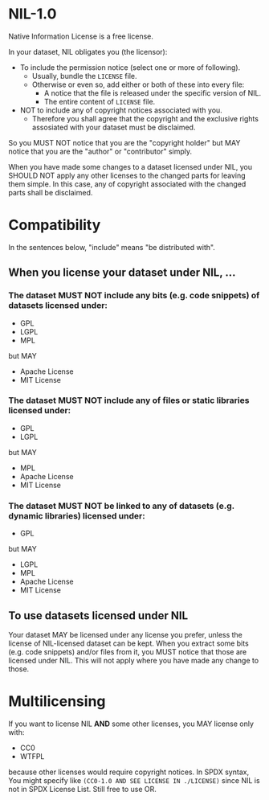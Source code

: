 # NIL-1.0

Native Information License is a free license.

In your dataset, NIL obligates you (the licensor):

- To include the permission notice (select one or more of following).
  - Usually, bundle the `LICENSE` file.
  - Otherwise or even so, add either or both of these into every file:
    - A notice that the file is released under the specific version of NIL.
    - The entire content of `LICENSE` file.
- NOT to include any of copyright notices associated with you.
  - Therefore you shall agree that the copyright and the exclusive rights assosiated with your dataset must be disclaimed.

So you MUST NOT notice that you are the "copyright holder" but MAY notice that you are the "author" or "contributor" simply.

When you have made some changes to a dataset licensed under NIL, you SHOULD NOT apply any other licenses to the changed parts for leaving them simple. In this case, any of copyright associated with the changed parts shall be disclaimed.

# Compatibility

In the sentences below, "include" means "be distributed with".

## When you license your dataset under NIL, ...

### The dataset MUST NOT include any bits (e.g. code snippets) of datasets licensed under:

- GPL
- LGPL
- MPL

but MAY

- Apache License
- MIT License

### The dataset MUST NOT include any of files or static libraries licensed under:

- GPL
- LGPL

but MAY

- MPL
- Apache License
- MIT License

### The dataset MUST NOT be linked to any of datasets (e.g. dynamic libraries) licensed under:

- GPL

but MAY

- LGPL
- MPL
- Apache License
- MIT License

## To use datasets licensed under NIL

Your dataset MAY be licensed under any license you prefer, unless the license of NIL-licensed dataset can be kept. When you extract some bits (e.g. code snippets) and/or files from it, you MUST notice that those are licensed under NIL. This will not apply where you have made any change to those.

# Multilicensing

If you want to license NIL **AND** some other licenses, you MAY license only with:

- CC0
- WTFPL

because other licenses would require copyright notices. In SPDX syntax, You might specify like `(CC0-1.0 AND SEE LICENSE IN ./LICENSE)` since NIL is not in SPDX License List. Still free to use OR.